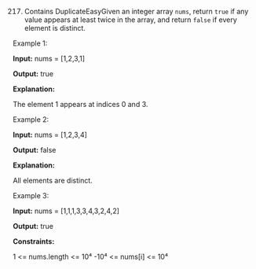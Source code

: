 217. Contains DuplicateEasyGiven an integer array `nums`, return `true` if any value appears at least twice in the array, and return `false` if every element is distinct.

 

Example 1:

**Input:** nums = [1,2,3,1]

**Output:** true

**Explanation:**

The element 1 appears at indices 0 and 3.

Example 2:

**Input:** nums = [1,2,3,4]

**Output:** false

**Explanation:**

All elements are distinct.

Example 3:

**Input:** nums = [1,1,1,3,3,4,3,2,4,2]

**Output:** true

 

**Constraints:**

1 <= nums.length <= 10⁴
-10⁴ <= nums[i] <= 10⁴